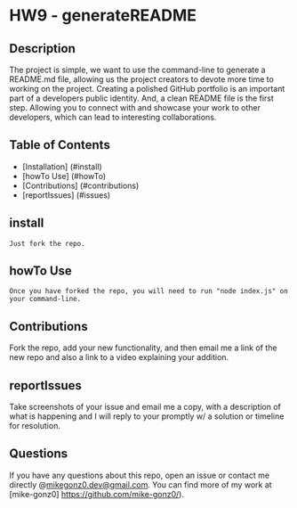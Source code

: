 # HW9 - generateREADME
  
  ## Description
  The project is simple, we want to use the command-line to generate a README.md file, allowing us the project creators to devote more time to working on the project. Creating a polished GitHub portfolio is an important part of a developers public identity. And, a clean README file is the first step. Allowing you to connect with and showcase your work to other developers, which can lead to interesting collaborations.
  ## Table of Contents
  
  * [Installation] (#install)
  * [howTo Use] (#howTo)
  * [Contributions] (#contributions)
  * [reportIssues] (#issues)


  ## install
  ```
  Just fork the repo. 
  ```

  ## howTo Use
  ```
Once you have forked the repo, you will need to run "node index.js" on your command-line.
  ```

  ## Contributions
  Fork the repo, add your new functionality, and then email me a link of the new repo and also a link to a video explaining your addition.

  ## reportIssues
  Take screenshots of your issue and email me a copy, with a description of what is happening and I will reply to your promptly w/ a solution or timeline for resolution. 

  ## Questions
  If you have any questions about this repo, open an issue or contact me directly @mikegonz0.dev@gmail.com. You can find more of my work at [mike-gonz0] https://github.com/mike-gonz0/).
